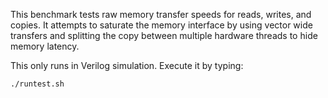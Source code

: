 This benchmark tests raw memory transfer speeds for reads, writes, and copies.  It attempts to 
saturate the memory interface by using vector wide transfers and splitting the copy between
multiple hardware threads to hide memory latency.

This only runs in Verilog simulation.  Execute it by typing:

    ./runtest.sh
